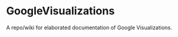 GoogleVisualizations
====================

A repo/wiki for elaborated documentation of Google Visualizations. 
